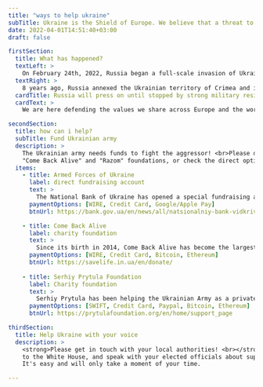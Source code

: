 ```yaml
---
title: "ways to help ukraine"
subTitle: Ukraine is the Shield of Europe. We believe that a threat to freedom anywhere is a threat to freedom everywhere. 
date: 2022-04-01T14:51:40+03:00
draft: false

firstSection:
  title: What has happened?
  textLeft: >
    On February 24th, 2022, Russia began a full-scale invasion of Ukraine. This is the big war in Europe. Putin is using aviation, artillery, and missiles. Cities are being bombed with battles happening across the country.
  textRight: >
    8 years ago, Russia annexed the Ukrainian territory of Crimea and invaded the Donbas region of Ukraine, and has since intensified efforts to destabilize Ukraine.
  cardTitle: Russia will press on until stopped by strong military resistance.
  cardText: >
    We are here defending the values we share across Europe and the world. We are doing our best to make sure Putin's values do not spread further, even beyond our borders. Our Army is strong and determined, but they are under-equipped.

secondSection:
  title: how can i help?
  subTitle: Fund Ukrainian army
  description: >
    The Ukrainian army needs funds to fight the aggressor! <br>Please donate 
    "Come Back Alive" and "Razom" foundations, or check the direct options to donate to the army.
  items:
    - title: Armed Forces of Ukraine
      label: direct fundraising account
      text: >
        The National Bank of Ukraine has opened a special fundraising account to support the Armed Forces of Ukraine.
      paymentOptions: [WIRE, Credit Card, Google/Apple Pay]
      btnUrl: https://bank.gov.ua/en/news/all/natsionalniy-bank-vidkriv-spetsrahunok-dlya-zboru-koshtiv-na-potrebi-armiyi

    - title: Come Back Alive
      label: charity foundation
      text: >
        Since its birth in 2014, Come Back Alive has become the largest foundation providing support to the Ukrainian Armed Forces. Provides assistance to around 100 combat units of the Ukrainian armed forces. Total transparency. The foundation has opened <a href="https://onedrive.live.com/view.aspx?resid=B0264747CBB7E393!15717&amp;ithint=file%2cxlsx&amp;authkey=!AB26WbOgj7BiNnk" target="_blank">reporting.</a>
      paymentOptions: [WIRE, Credit Card, Bitcoin, Ethereum]
      btnUrl: https://savelife.in.ua/en/donate/
    
    - title: Serhiy Prytula Foundation
      label: Charity foundation
      text: >
        Serhiy Prytula has been helping the Ukrainian Army as a private volunteer since Russia occupied Crimea and Donbas in 2014. After Russia launched a full-scale invasion, the Foundation joined the Army supply movement, covering the needs of both the Armed Forces fighters and members of Territorial Defense units.
      paymentOptions: [SWIFT, Credit Card, Paypal, Bitcoin, Ethereum]
      btnUrl: https://prytulafoundation.org/en/home/support_page

thirdSection:
  title: Help Ukraine with your voice
  description: >
    <strong>Please get in touch with your local authorities! <br></strong>This is one thing everyone can do to support Ukraine right now - write to your representatives in Congress, call and write
    to the White House, and speak with your elected officials about supporting Ukraine. 
    It's easy and will only take a moment of your time.

---
```


